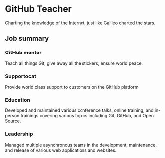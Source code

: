 # GitHub Teacher

Charting the knowledge of the Internet, just like Galileo charted the stars.

## Job summary

### GitHub mentor

Teach all things Git, give away all the stickers, ensure world peace.

### Supportocat

Provide world class support to customers on the GitHub platform


### Education

Developed and maintained various conference talks, online training, and in-person trainings covering various topics including Git, GitHub, and Open Source.

### Leadership

Managed multiple asynchronous teams in the development, maintenance, and release of various web applications and websites.

